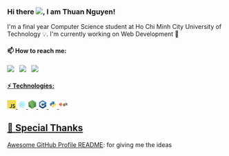<!-- <p align="center">
  <img src="https://github.com/ThuanNguyen1210/ThuanNguyen1210/raw/main/assets/intro.gif" alt="Hi, I'm Thuan Nguyen 👋 I'm a 🚀 I'm a student at HCMUT">
</p> -->
### Hi there <img src="https://raw.githubusercontent.com/MartinHeinz/MartinHeinz/master/wave.gif" width="30px">, I am Thuan Nguyen!


I'm a final year Computer Science student at Ho Chi Minh City University of Technology 💡. I'm currently working on Web Development 🚀


#### 📫 How to reach me: 
  [<img src="https://img.icons8.com/color/48/000000/linkedin.png" width="3.5%"/>](https://www.linkedin.com/in/thuan-nguyen-82a66119a/)  &nbsp; 
  [<img src="https://img.icons8.com/fluent/48/000000/facebook-new.png" width="3.5%"/>](https://www.facebook.com/ngocthuan1210/)  &nbsp; 
  <a href="mailto:thuannguyen121000@gmail.com"> <img src="https://img.icons8.com/fluent/48/000000/gmail.png" width="3.5%"/>
  <p align="left">


#### ⚡ Technologies:  

<code><img height="20" src="https://raw.githubusercontent.com/github/explore/80688e429a7d4ef2fca1e82350fe8e3517d3494d/topics/javascript/javascript.png"></code>
<code><img height="20" src="https://raw.githubusercontent.com/github/explore/80688e429a7d4ef2fca1e82350fe8e3517d3494d/topics/react/react.png"></code>
<code><img height="20" src="https://raw.githubusercontent.com/github/explore/80688e429a7d4ef2fca1e82350fe8e3517d3494d/topics/nodejs/nodejs.png"></code>
<code><img height="20" src="https://raw.githubusercontent.com/github/explore/80688e429a7d4ef2fca1e82350fe8e3517d3494d/topics/cpp/cpp.png"></code>
<code><img height="20" src="https://raw.githubusercontent.com/github/explore/80688e429a7d4ef2fca1e82350fe8e3517d3494d/topics/python/python.png"></code>
<code><img height="20" src="https://raw.githubusercontent.com/github/explore/80688e429a7d4ef2fca1e82350fe8e3517d3494d/topics/git/git.png"></code>

## 🙇 Special Thanks
[Awesome GitHub Profile README](https://github.com/abhisheknaiidu/awesome-github-profile-readme): for giving me the ideas
